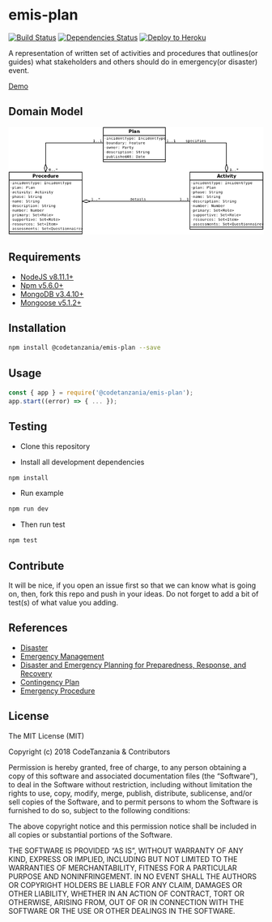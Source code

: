 # emis-plan

[![Build Status](https://travis-ci.org/CodeTanzania/emis-plan.svg?branch=develop)](https://travis-ci.org/CodeTanzania/emis-plan)
[![Dependencies Status](https://david-dm.org/CodeTanzania/emis-plan/status.svg?style=flat-square)](https://david-dm.org/CodeTanzania/emis-plan)
[![Deploy to Heroku](https://www.herokucdn.com/deploy/button.png)](https://heroku.com/deploy?template=https://github.com/CodeTanzania/emis-plan/tree/develop)

A representation of written set of activities and procedures that outlines(or guides) what stakeholders and others should do in emergency(or disaster) event.

[Demo](https://emis-plan.herokuapp.com/v1/plans)


## Domain Model

![EMIS Plan Domain Model](https://raw.githubusercontent.com/CodeTanzania/emis-plan/develop/specifications/plan.model.png)

## Requirements

- [NodeJS v8.11.1+](https://nodejs.org)
- [Npm v5.6.0+](https://www.npmjs.com/)
- [MongoDB v3.4.10+](https://www.mongodb.com/)
- [Mongoose v5.1.2+](https://github.com/Automattic/mongoose)

## Installation

```sh
npm install @codetanzania/emis-plan --save
```

## Usage

```js
const { app } = require('@codetanzania/emis-plan');
app.start((error) => { ... });
```

## Testing

- Clone this repository

- Install all development dependencies

```sh
npm install
```

- Run example

```sh
npm run dev
```

- Then run test

```sh
npm test
```

## Contribute

It will be nice, if you open an issue first so that we can know what is going on, then, fork this repo and push in your ideas. Do not forget to add a bit of test(s) of what value you adding.


## References
- [Disaster](https://en.wikipedia.org/wiki/Disaster)
- [Emergency Management](https://en.wikipedia.org/wiki/Emergency_management)
- [Disaster and Emergency Planning for Preparedness, Response, and Recovery](http://naturalhazardscience.oxfordre.com/view/10.1093/acrefore/9780199389407.001.0001/acrefore-9780199389407-e-12)
- [Contingency Plan](https://en.wikipedia.org/wiki/Contingency_plan)
- [Emergency Procedure](https://en.wikipedia.org/wiki/Emergency_procedure)


## License

The MIT License (MIT)

Copyright (c) 2018 CodeTanzania & Contributors

Permission is hereby granted, free of charge, to any person obtaining a copy of this software and associated documentation files (the “Software”), to deal in the Software without restriction, including without limitation the rights to use, copy, modify, merge, publish, distribute, sublicense, and/or sell copies of the Software, and to permit persons to whom the Software is furnished to do so, subject to the following conditions:

The above copyright notice and this permission notice shall be included in all copies or substantial portions of the Software.

THE SOFTWARE IS PROVIDED “AS IS”, WITHOUT WARRANTY OF ANY KIND, EXPRESS OR IMPLIED, INCLUDING BUT NOT LIMITED TO THE WARRANTIES OF MERCHANTABILITY, FITNESS FOR A PARTICULAR PURPOSE AND NONINFRINGEMENT. IN NO EVENT SHALL THE AUTHORS OR COPYRIGHT HOLDERS BE LIABLE FOR ANY CLAIM, DAMAGES OR OTHER LIABILITY, WHETHER IN AN ACTION OF CONTRACT, TORT OR OTHERWISE, ARISING FROM, OUT OF OR IN CONNECTION WITH THE SOFTWARE OR THE USE OR OTHER DEALINGS IN THE SOFTWARE.
